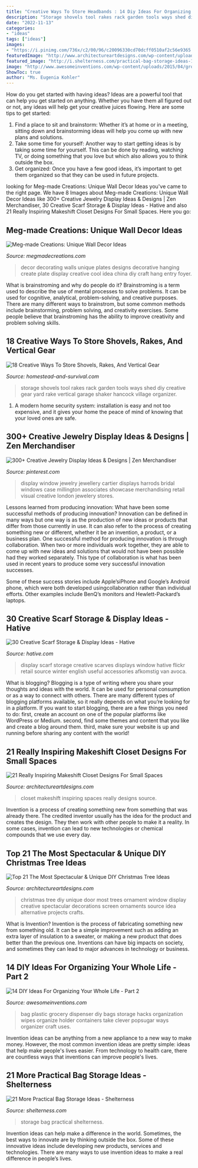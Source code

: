 ```yaml
---
title: "Creative Ways To Store Headbands : 14 Diy Ideas For Organizing Your Whole Life"
description: "Storage shovels tool rakes rack garden tools ways shed diy creative gear yard rake vertical garage shaker hancock village organizer"
date: "2022-11-13"
categories:
- "ideas"
tags: ["ideas"]
images:
- "https://i.pinimg.com/736x/c2/00/96/c20096330cd70dcff0510af2c56e9365.jpg"
featuredImage: "http://www.architectureartdesigns.com/wp-content/uploads/2016/05/18-24.jpg"
featured_image: "http://i.shelterness.com/practical-bag-storage-ideas-19.jpg"
image: "http://www.awesomeinventions.com/wp-content/uploads/2015/04/grocery-bag-organizer.jpg"
ShowToc: true
author: "Ms. Eugenia Kohler"
---
```



How do you get started with having ideas?
Ideas are a powerful tool that can help you get started on anything. Whether you have them all figured out or not, any ideas will help get your creative juices flowing. Here are some tips to get started: 
1. Find a place to sit and brainstorm: Whether it’s at home or in a meeting, sitting down and brainstorming ideas will help you come up with new plans and solutions. 
2. Take some time for yourself: Another way to start getting ideas is by taking some time for yourself. This can be done by reading, watching TV, or doing something that you love but which also allows you to think outside the box. 
3. Get organized: Once you have a few good ideas, it’s important to get them organized so that they can be used in future projects.

	

		
looking for Meg-made Creations: Unique Wall Decor Ideas you've came to the right page. We have 8 Images about Meg-made Creations: Unique Wall Decor Ideas like 300+ Creative Jewelry Display Ideas &amp; Designs | Zen Merchandiser, 30 Creative Scarf Storage &amp; Display Ideas - Hative and also 21 Really Inspiring Makeshift Closet Designs For Small Spaces. Here you go:
		
    
## Meg-made Creations: Unique Wall Decor Ideas

<img loading=lazy src="http://2.bp.blogspot.com/-tsetzPYfkNo/UTe5QIRTJ1I/AAAAAAAAAg0/r-XjYJNvdWE/s1600/wall-plates1.jpg" onerror="this.onerror=null;this.src='https://tse2.mm.bing.net/th?id=OIP.PQteqBmDcdwdUQLMmZBUiQHaKi&amp;pid=15.1';" alt="Meg-made Creations: Unique Wall Decor Ideas">

_Source: megmadecreations.com_

>decor decorating walls unique plates designs decorative hanging create plate display creative cool idea china diy craft hang entry foyer. 

	

What is brainstroming and why do people do it?
Brainstroming is a term used to describe the use of mental processes to solve problems. It can be used for cognitive, analytical, problem-solving, and creative purposes. There are many different ways to brainstrom, but some common methods include brainstorming, problem solving, and creativity exercises. Some people believe that brainstroming has the ability to improve creativity and problem solving skills.

    
## 18 Creative Ways To Store Shovels, Rakes, And Vertical Gear

<img loading=lazy src="http://homestead-and-survival.com/wp-content/uploads/2016/02/14-creative-ways-to-store-shovels-rakes-and-vetical-gear.jpg" onerror="this.onerror=null;this.src='https://tse2.mm.bing.net/th?id=OIP.Qm8viBYZqDm8WTsovi7HvgHaJ4&amp;pid=15.1';" alt="18 Creative Ways To Store Shovels, Rakes, And Vertical Gear">

_Source: homestead-and-survival.com_

>storage shovels tool rakes rack garden tools ways shed diy creative gear yard rake vertical garage shaker hancock village organizer. 

	

1. A modern home security system: installation is easy and not too expensive, and it gives your home the peace of mind of knowing that your loved ones are safe. 

    
## 300+ Creative Jewelry Display Ideas &amp; Designs | Zen Merchandiser

<img loading=lazy src="https://i.pinimg.com/736x/c2/00/96/c20096330cd70dcff0510af2c56e9365.jpg" onerror="this.onerror=null;this.src='https://tse4.mm.bing.net/th?id=OIP.vZS4XGG-yPVAbm5J1ChxwgHaLF&amp;pid=15.1';" alt="300+ Creative Jewelry Display Ideas &amp; Designs | Zen Merchandiser">

_Source: pinterest.com_

>display window jewelry jewellery cartier displays harrods bridal windows case millington associates showcase merchandising retail visual creative london jewelery stores. 

	

Lessons learned from producing innovation: What have been some successful methods of producing innovation?
Innovation can be defined in many ways but one way is as the production of new ideas or products that differ from those currently in use. It can also refer to the process of creating something new or different, whether it be an invention, a product, or a business plan.
One successful method for producing innovation is through collaboration. When two or more individuals work together, they are able to come up with new ideas and solutions that would not have been possible had they worked separately. This type of collaboration is what has been used in recent years to produce some very successful innovation successes.

Some of these success stories include Apple’siPhone and Google’s Android phone, which were both developed usingcollaboration rather than individual efforts. Other examples include BenQ’s monitors and Hewlett-Packard’s laptops.

    
## 30 Creative Scarf Storage &amp; Display Ideas - Hative

<img loading=lazy src="https://hative.com/wp-content/uploads/2015/03/scarf-storage-ideas/28-creative-scarf-storage-and-display-ideas.jpg" onerror="this.onerror=null;this.src='https://tse1.mm.bing.net/th?id=OIP.tHcBPHAZqT_1oE7QXYolywHaJ4&amp;pid=15.1';" alt="30 Creative Scarf Storage &amp; Display Ideas - Hative">

_Source: hative.com_

>display scarf storage creative scarves displays window hative flickr retail source winter english useful accessories afkomstig van avoca. 

	

What is blogging?
Blogging is a type of writing where you share your thoughts and ideas with the world. It can be used for personal consumption or as a way to connect with others. There are many different types of blogging platforms available, so it really depends on what you’re looking for in a platform. If you want to start blogging, there are a few things you need to do: first, create an account on one of the popular platforms like WordPress or Medium. second, find some themes and content that you like and create a blog around them. third, make sure your website is up and running before sharing any content with the world!

    
## 21 Really Inspiring Makeshift Closet Designs For Small Spaces

<img loading=lazy src="http://www.architectureartdesigns.com/wp-content/uploads/2016/05/18-24.jpg" onerror="this.onerror=null;this.src='https://tse3.mm.bing.net/th?id=OIP.fJIKi_PlYMwNexIjNuyMwwHaLH&amp;pid=15.1';" alt="21 Really Inspiring Makeshift Closet Designs For Small Spaces">

_Source: architectureartdesigns.com_

>closet makeshift inspiring spaces really designs source. 

	

Invention is a process of creating something new from something that was already there. The credited inventor usually has the idea for the product and creates the design. They then work with other people to make it a reality. In some cases, invention can lead to new technologies or chemical compounds that we use every day.

    
## Top 21 The Most Spectacular &amp; Unique DIY Christmas Tree Ideas

<img loading=lazy src="http://www.architectureartdesigns.com/wp-content/uploads/2014/11/637.jpg" onerror="this.onerror=null;this.src='https://tse3.mm.bing.net/th?id=OIP.NIst7FWrftEZfCjiWVSTvAAAAA&amp;pid=15.1';" alt="Top 21 The Most Spectacular &amp; Unique DIY Christmas Tree Ideas">

_Source: architectureartdesigns.com_

>christmas tree diy unique door most trees ornament window display creative spectacular decorations screen ornaments source idea alternative projects crafts. 

	

What is Invention?
Invention is the process of fabricating something new from something old. It can be a simple improvement such as adding an extra layer of insulation to a sweater, or making a new product that does better than the previous one. Inventions can have big impacts on society, and sometimes they can lead to major advances in technology or business.

    
## 14 DIY Ideas For Organizing Your Whole Life - Part 2

<img loading=lazy src="http://www.awesomeinventions.com/wp-content/uploads/2015/04/grocery-bag-organizer.jpg" onerror="this.onerror=null;this.src='https://tse1.mm.bing.net/th?id=OIP.YsPRoLDeNhZdf8veilL0qwHaKl&amp;pid=15.1';" alt="14 DIY Ideas For Organizing Your Whole Life - Part 2">

_Source: awesomeinventions.com_

>bag plastic grocery dispenser diy bags storage hacks organization wipes organize holder containers take clever popsugar ways organizer craft uses. 

	

Invention ideas can be anything from a new appliance to a new way to make money. However, the most common invention ideas are pretty simple: ideas that help make people's lives easier. From technology to health care, there are countless ways that inventions can improve people's lives.

    
## 21 More Practical Bag Storage Ideas - Shelterness

<img loading=lazy src="http://i.shelterness.com/practical-bag-storage-ideas-19.jpg" onerror="this.onerror=null;this.src='https://tse4.mm.bing.net/th?id=OIP.D8J8Qs2CuWib--nTe0moCAAAAA&amp;pid=15.1';" alt="21 More Practical Bag Storage Ideas - Shelterness">

_Source: shelterness.com_

>storage bag practical shelterness. 

	

Invention ideas can help make a difference in the world. Sometimes, the best ways to innovate are by thinking outside the box. Some of these innovative ideas include developing new products, services and technologies. There are many ways to use invention ideas to make a real difference in people’s lives.

